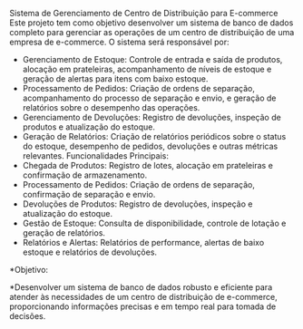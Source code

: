 Sistema de Gerenciamento de Centro de Distribuição para E-commerce
Este projeto tem como objetivo desenvolver um sistema de banco de dados completo para gerenciar as operações de um centro de distribuição de uma empresa de e-commerce. O sistema será responsável por:
 * Gerenciamento de Estoque: Controle de entrada e saída de produtos, alocação em prateleiras, acompanhamento de níveis de estoque e geração de alertas para itens com baixo estoque.
 * Processamento de Pedidos: Criação de ordens de separação, acompanhamento do processo de separação e envio, e geração de relatórios sobre o desempenho das operações.
 * Gerenciamento de Devoluções: Registro de devoluções, inspeção de produtos e atualização do estoque.
 * Geração de Relatórios: Criação de relatórios periódicos sobre o status do estoque, desempenho de pedidos, devoluções e outras métricas relevantes.
Funcionalidades Principais:
 * Chegada de Produtos: Registro de lotes, alocação em prateleiras e confirmação de armazenamento.
 * Processamento de Pedidos: Criação de ordens de separação, confirmação de separação e envio.
 * Devoluções de Produtos: Registro de devoluções, inspeção e atualização do estoque.
 * Gestão de Estoque: Consulta de disponibilidade, controle de lotação e geração de relatórios.
 * Relatórios e Alertas: Relatórios de performance, alertas de baixo estoque e relatórios de devoluções.


*Objetivo:

*Desenvolver um sistema de banco de dados robusto e eficiente para atender às necessidades de um centro de distribuição de e-commerce, proporcionando informações precisas e em tempo real para tomada de decisões.
